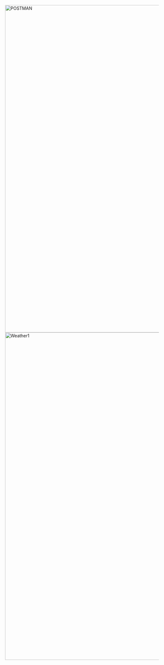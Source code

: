 <img width="1069" alt="POSTMAN" src="https://user-images.githubusercontent.com/57450707/203878150-3752d6ba-a413-48cb-b85b-b7a1826b8923.png">

<img width="1069" alt="Weather1" src="https://user-images.githubusercontent.com/57450707/203878231-2547051f-315a-40a9-89d9-aa4e97f80dc2.png">
